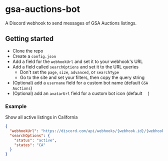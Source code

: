 # gsa-auctions-bot
A Discord webhook to send messages of GSA Auctions listings.
## Getting started
- Clone the repo
- Create a `config.json`
- Add a field for the `webhookUrl` and set it to your webhook's URL
- Add a field called `searchOptions` and set it to the URL queries
  - Don't set the `page`, `size`, `advanced`, or `searchType`
  - Go to the site and set your filters, then copy the query string
- (Optional) add a `username` field for a custom bot name (default `GSA Auctions`)
- (Optional) add an `avatarUrl` field for a custom bot icon (default <img src="https://www.netizen.net/media/gsa.jpeg" style="width: 1em;">)

### Example
Show all active listings in California
  ```json
  {
    "webhookUrl": "https://discord.com/api/webhooks/{webhook.id}/{webhook.token}",
    "searchOptions": {
      "status": "active",
      "states": "CA"
    }
  }
  ```
